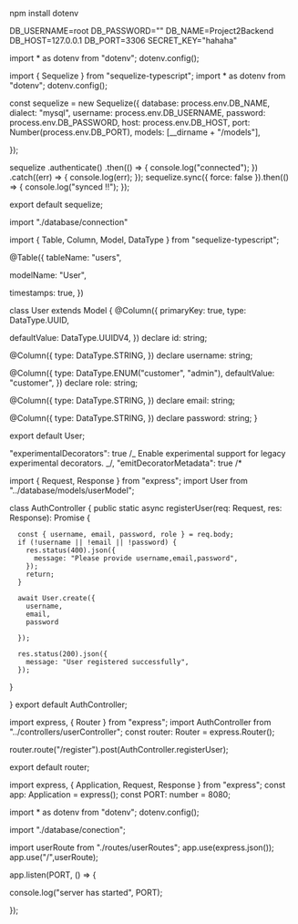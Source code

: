 <!-- Data base connection in short way -->

<!-- Dotenv -->

npm install dotenv

<!-- create .env file -->

DB_USERNAME=root
DB_PASSWORD=""
DB_NAME=Project2Backend
DB_HOST=127.0.0.1
DB_PORT=3306
SECRET_KEY="hahaha"

<!-- access -->

import \* as dotenv from "dotenv";
dotenv.config();

<!-- npm i sequlize-typescript -->

import { Sequelize } from "sequelize-typescript";
import \* as dotenv from "dotenv";
dotenv.config();

const sequelize = new Sequelize({
database: process.env.DB_NAME,
dialect: "mysql",
username: process.env.DB_USERNAME,
password: process.env.DB_PASSWORD,
host: process.env.DB_HOST,
port: Number(process.env.DB_PORT),
models: [__dirname + "/models"],

  <!-- //model ko direction path kaha xa vanne  -->

});

sequelize
.authenticate()
.then(() => {
console.log("connected");
})
.catch((err) => {
console.log(err);
});
sequelize.sync({ force: false }).then(() => {
console.log("synced !!");
});

export default sequelize;

<!-- import this in main file (index.ts) like this -->

import "./database/connection"

<!-- create models folder and create userModel.ts inside this folder -->

import { Table, Column, Model, DataType } from "sequelize-typescript";

@Table({
tableName: "users",

  <!-- database ma table ko name -->

modelName: "User",

  <!-- project ma yo model laii kun name la bujne tyo name -->

timestamps: true,
})

class User extends Model {
@Column({
primaryKey: true,
type: DataType.UUID,

<!-- random id->(uuid) universally unique identifier -->

defaultValue: DataType.UUIDV4,
})
declare id: string;

@Column({
type: DataType.STRING,
})
declare username: string;

@Column({
type: DataType.ENUM("customer", "admin"),
defaultValue: "customer",
})
declare role: string;

@Column({
type: DataType.STRING,
})
declare email: string;

@Column({
type: DataType.STRING,
})
declare password: string;
}

export default User;

<!--tsconfig.json ma gayera enable garne -->

"experimentalDecorators": true /_ Enable experimental support for legacy experimental decorators. _/,
"emitDecoratorMetadata": true /\*

<!-- run project  -->

<!-- create controllers folder and create userController.ts-->

import { Request, Response } from "express";
import User from "../database/models/userModel";

class AuthController {
public static async registerUser(req: Request, res: Response): Promise<void> {

      const { username, email, password, role } = req.body;
      if (!username || !email || !password) {
        res.status(400).json({
          message: "Please provide username,email,password",
        });
        return;
      }

      await User.create({
        username,
        email,
        password

      });

      res.status(200).json({
        message: "User registered successfully",
      });

}

}
export default AuthController;

<!-- then create routes folder and create userRoute.ts -->

import express, { Router } from "express";
import AuthController from "../controllers/userController";
const router: Router = express.Router();

router.route("/register").post(AuthController.registerUser);

export default router;

<!-- link userRoute in index.ts (main file) -->

import express, { Application, Request, Response } from "express";
const app: Application = express();
const PORT: number = 8080;

import \* as dotenv from "dotenv";
dotenv.config();

import "./database/conection";

import userRoute from "./routes/userRoutes";
app.use(express.json());
app.use("/",userRoute);

app.listen(PORT, () => {

console.log("server has started", PORT);

});
